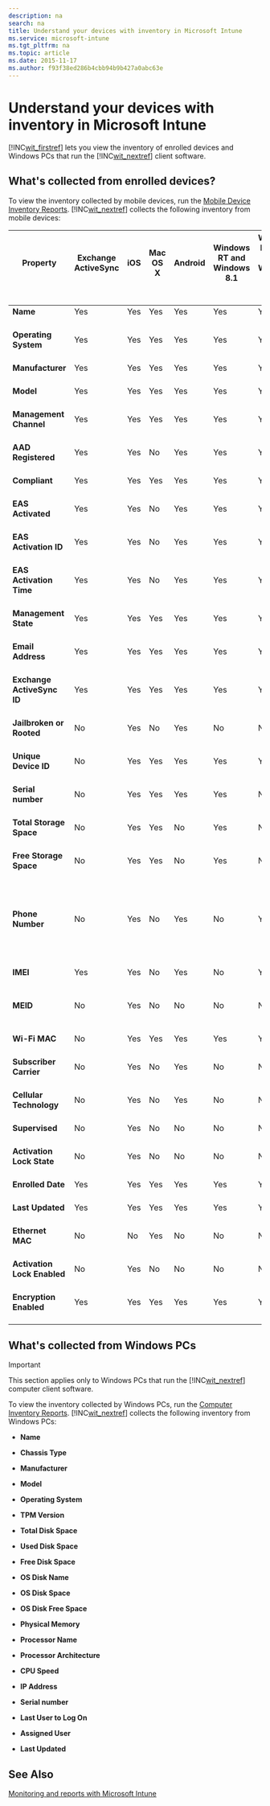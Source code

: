 ```yaml
---
description: na
search: na
title: Understand your devices with inventory in Microsoft Intune
ms.service: microsoft-intune
ms.tgt_pltfrm: na
ms.topic: article
ms.date: 2015-11-17
ms.author: f93f38ed286b4cbb94b9b427a0abc63e
---
```

# Understand your devices with inventory in Microsoft Intune
[!INC[wit_firstref](../Token/wit_firstref_md.md)] lets you view the inventory of enrolled devices and Windows PCs that run the [!INC[wit_nextref](../Token/wit_nextref_md.md)] client software.

## What's collected from enrolled devices?
To view the inventory collected by mobile devices, run the [Mobile Device Inventory Reports](https://technet.microsoft.com/library/dn646977.aspx). [!INC[wit_nextref](../Token/wit_nextref_md.md)] collects the following inventory from mobile devices:

|Property <br /> <br />|Exchange ActiveSync <br /> <br />|iOS <br /> <br />|Mac OS X <br /> <br />|Android <br /> <br />|Windows RT and Windows 8.1 <br /> <br />|Windows Phone 8 and Windows Phone 8.1 <br /> <br />|Windows 10 <br /> <br />|Notes <br /> <br />|
|------------|-----------------------|-------|------------|-----------|------------------------------|-----------------------------------------|--------------|---------|
|**Name** <br /> <br />|Yes <br /> <br />|Yes <br /> <br />|Yes <br /> <br />|Yes <br /> <br />|Yes <br /> <br />|Yes <br /> <br />|Yes <br /> <br />||
|**Operating System** <br /> <br />|Yes <br /> <br />|Yes <br /> <br />|Yes <br /> <br />|Yes <br /> <br />|Yes <br /> <br />|Yes <br /> <br />|Yes <br /> <br />||
|**Manufacturer** <br /> <br />|Yes <br /> <br />|Yes <br /> <br />|Yes <br /> <br />|Yes <br /> <br />|Yes <br /> <br />|Yes <br /> <br />|Yes <br /> <br />||
|**Model** <br /> <br />|Yes <br /> <br />|Yes <br /> <br />|Yes <br /> <br />|Yes <br /> <br />|Yes <br /> <br />|Yes <br /> <br />|Yes <br /> <br />||
|**Management Channel** <br /> <br />|Yes <br /> <br />|Yes <br /> <br />|Yes <br /> <br />|Yes <br /> <br />|Yes <br /> <br />|Yes <br /> <br />|Yes <br /> <br />||
|**AAD Registered** <br /> <br />|Yes <br /> <br />|Yes <br /> <br />|No <br /> <br />|Yes <br /> <br />|Yes <br /> <br />|Yes <br /> <br />|Yes <br /> <br />||
|**Compliant** <br /> <br />|Yes <br /> <br />|Yes <br /> <br />|Yes <br /> <br />|Yes <br /> <br />|Yes <br /> <br />|Yes <br /> <br />|Yes <br /> <br />||
|**EAS Activated** <br /> <br />|Yes <br /> <br />|Yes <br /> <br />|No <br /> <br />|Yes <br /> <br />|Yes <br /> <br />|Yes <br /> <br />|Yes <br /> <br />||
|**EAS Activation ID** <br /> <br />|Yes <br /> <br />|Yes <br /> <br />|No <br /> <br />|Yes <br /> <br />|Yes <br /> <br />|Yes <br /> <br />|Yes <br /> <br />||
|**EAS Activation Time** <br /> <br />|Yes <br /> <br />|Yes <br /> <br />|No <br /> <br />|Yes <br /> <br />|Yes <br /> <br />|Yes <br /> <br />|Yes <br /> <br />||
|**Management State** <br /> <br />|Yes <br /> <br />|Yes <br /> <br />|Yes <br /> <br />|Yes <br /> <br />|Yes <br /> <br />|Yes <br /> <br />|Yes <br /> <br />||
|**Email Address** <br /> <br />|Yes <br /> <br />|Yes <br /> <br />|Yes <br /> <br />|Yes <br /> <br />|Yes <br /> <br />|Yes <br /> <br />|Yes <br /> <br />||
|**Exchange ActiveSync ID** <br /> <br />|Yes <br /> <br />|Yes <br /> <br />|Yes <br /> <br />|Yes <br /> <br />|Yes <br /> <br />|Yes <br /> <br />|Yes <br /> <br />||
|**Jailbroken or Rooted** <br /> <br />|No <br /> <br />|Yes <br /> <br />|No <br /> <br />|Yes <br /> <br />|No <br /> <br />|No <br /> <br />|No <br /> <br />||
|**Unique Device ID** <br /> <br />|No <br /> <br />|Yes <br /> <br />|Yes <br /> <br />|Yes <br /> <br />|Yes <br /> <br />|Yes <br /> <br />|Yes <br /> <br />||
|**Serial number** <br /> <br />|No <br /> <br />|Yes <br /> <br />|Yes <br /> <br />|Yes <br /> <br />|Yes <br /> <br />|No <br /> <br />|Yes <br /> <br />||
|**Total Storage Space** <br /> <br />|No <br /> <br />|Yes <br /> <br />|Yes <br /> <br />|No <br /> <br />|Yes <br /> <br />|No <br /> <br />|Yes <br /> <br />||
|**Free Storage Space** <br /> <br />|No <br /> <br />|Yes <br /> <br />|Yes <br /> <br />|No <br /> <br />|Yes <br /> <br />|No <br /> <br />|Yes <br /> <br />||
|**Phone Number** <br /> <br />|No <br /> <br />|Yes <br /> <br />|No <br /> <br />|Yes <br /> <br />|No <br /> <br />|Yes <br /> <br />|No <br /> <br />|Phone number is masked with &#42; except for the last 4 digits. <br /> <br />|
|**IMEI** <br /> <br />|Yes <br /> <br />|Yes <br /> <br />|No <br /> <br />|Yes <br /> <br />|No <br /> <br />|Yes <br /> <br />|No <br /> <br />||
|**MEID** <br /> <br />|No <br /> <br />|Yes <br /> <br />|No <br /> <br />|No <br /> <br />|No <br /> <br />|No <br /> <br />|No <br /> <br />|Mobile Equipment Identifier <br /> <br />|
|**Wi-Fi MAC** <br /> <br />|No <br /> <br />|Yes <br /> <br />|Yes <br /> <br />|Yes <br /> <br />|Yes <br /> <br />|Yes <br /> <br />|Yes <br /> <br />||
|**Subscriber Carrier** <br /> <br />|No <br /> <br />|Yes <br /> <br />|No <br /> <br />|Yes <br /> <br />|No <br /> <br />|No <br /> <br />|No <br /> <br />||
|**Cellular Technology** <br /> <br />|No <br /> <br />|Yes <br /> <br />|No <br /> <br />|Yes <br /> <br />|No <br /> <br />|No <br /> <br />|No <br /> <br />||
|**Supervised** <br /> <br />|No <br /> <br />|Yes <br /> <br />|No <br /> <br />|No <br /> <br />|No <br /> <br />|No <br /> <br />|No <br /> <br />||
|**Activation Lock State** <br /> <br />|No <br /> <br />|Yes <br /> <br />|No <br /> <br />|No <br /> <br />|No <br /> <br />|No <br /> <br />|No <br /> <br />||
|**Enrolled Date** <br /> <br />|Yes <br /> <br />|Yes <br /> <br />|Yes <br /> <br />|Yes <br /> <br />|Yes <br /> <br />|Yes <br /> <br />|Yes <br /> <br />||
|**Last Updated** <br /> <br />|Yes <br /> <br />|Yes <br /> <br />|Yes <br /> <br />|Yes <br /> <br />|Yes <br /> <br />|Yes <br /> <br />|Yes <br /> <br />||
|**Ethernet MAC** <br /> <br />|No <br /> <br />|No <br /> <br />|Yes <br /> <br />|No <br /> <br />|No <br /> <br />|No <br /> <br />|No <br /> <br />||
|**Activation Lock Enabled** <br /> <br />|No <br /> <br />|Yes <br /> <br />|No <br /> <br />|No <br /> <br />|No <br /> <br />|No <br /> <br />|No <br /> <br />||
|**Encryption Enabled** <br /> <br />|Yes <br /> <br />|Yes <br /> <br />|Yes <br /> <br />|Yes <br /> <br />|Yes <br /> <br />|Yes <br /> <br />|Yes <br /> <br />||

## What's collected from Windows PCs
> [!IMPORTANT]
> This section applies only to Windows PCs that run the [!INC[wit_nextref](../Token/wit_nextref_md.md)] computer client software.

To view the inventory collected by Windows PCs, run the [Computer Inventory Reports](https://technet.microsoft.com/library/dn646977.aspx). [!INC[wit_nextref](../Token/wit_nextref_md.md)] collects the following inventory from Windows PCs:

- **Name**

- **Chassis Type**

- **Manufacturer**

- **Model**

- **Operating System**

- **TPM Version**

- **Total Disk Space**

- **Used Disk Space**

- **Free Disk Space**

- **OS Disk Name**

- **OS Disk Space**

- **OS Disk Free Space**

- **Physical Memory**

- **Processor Name**

- **Processor Architecture**

- **CPU Speed**

- **IP Address**

- **Serial number**

- **Last User to Log On**

- **Assigned User**

- **Last Updated**

## See Also
[Monitoring and reports with Microsoft Intune](../Topic/Monitoring_and_reports_with_Microsoft_Intune.md)

